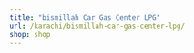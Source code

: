 ```yaml
---
title: "bismillah Car Gas Center LPG"
url: /karachi/bismillah-car-gas-center-lpg/
shop: shop
---
```

